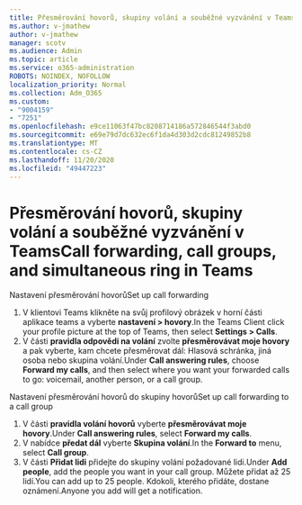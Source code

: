 ```yaml
---
title: Přesměrování hovorů, skupiny volání a souběžné vyzvánění v Teams
ms.author: v-jmathew
author: v-jmathew
manager: scotv
ms.audience: Admin
ms.topic: article
ms.service: o365-administration
ROBOTS: NOINDEX, NOFOLLOW
localization_priority: Normal
ms.collection: Adm_O365
ms.custom:
- "9004159"
- "7251"
ms.openlocfilehash: e9ce11063f47bc8208714186a572846544f3abd0
ms.sourcegitcommit: e69e79d7dc632ec6f1da4d303d2cdc81249852b8
ms.translationtype: MT
ms.contentlocale: cs-CZ
ms.lasthandoff: 11/20/2020
ms.locfileid: "49447223"
---
```

# <a name="call-forwarding-call-groups-and-simultaneous-ring-in-teams"></a><span data-ttu-id="d8ed2-102">Přesměrování hovorů, skupiny volání a souběžné vyzvánění v Teams</span><span class="sxs-lookup"><span data-stu-id="d8ed2-102">Call forwarding, call groups, and simultaneous ring in Teams</span></span>

<span data-ttu-id="d8ed2-103">Nastavení přesměrování hovorů</span><span class="sxs-lookup"><span data-stu-id="d8ed2-103">Set up call forwarding</span></span>

1. <span data-ttu-id="d8ed2-104">V klientovi Teams klikněte na svůj profilový obrázek v horní části aplikace teams a vyberte **nastavení > hovory**.</span><span class="sxs-lookup"><span data-stu-id="d8ed2-104">In the Teams Client click your profile picture at the top of Teams, then select **Settings > Calls**.</span></span>
2. <span data-ttu-id="d8ed2-105">V části **pravidla odpovědi na volání** zvolte **přesměrovávat moje hovory** a pak vyberte, kam chcete přesměrovat dál: Hlasová schránka, jiná osoba nebo skupina volání.</span><span class="sxs-lookup"><span data-stu-id="d8ed2-105">Under **Call answering rules**, choose **Forward my calls**, and then select where you want your forwarded calls to go: voicemail, another person, or a call group.</span></span>

<span data-ttu-id="d8ed2-106">Nastavení přesměrování hovorů do skupiny hovorů</span><span class="sxs-lookup"><span data-stu-id="d8ed2-106">Set up call forwarding to a call group</span></span>

1. <span data-ttu-id="d8ed2-107">V části **pravidla volání hovorů** vyberte **přesměrovávat moje hovory**.</span><span class="sxs-lookup"><span data-stu-id="d8ed2-107">Under **Call answering rules**, select **Forward my calls**.</span></span>
2. <span data-ttu-id="d8ed2-108">V nabídce **předat dál** vyberte **Skupina volání**.</span><span class="sxs-lookup"><span data-stu-id="d8ed2-108">In the **Forward to** menu, select **Call group**.</span></span>
3. <span data-ttu-id="d8ed2-109">V části **Přidat lidi** přidejte do skupiny volání požadované lidi.</span><span class="sxs-lookup"><span data-stu-id="d8ed2-109">Under **Add people**, add the people you want in your call group.</span></span> <span data-ttu-id="d8ed2-110">Můžete přidat až 25 lidí.</span><span class="sxs-lookup"><span data-stu-id="d8ed2-110">You can add up to 25 people.</span></span> <span data-ttu-id="d8ed2-111">Kdokoli, kterého přidáte, dostane oznámení.</span><span class="sxs-lookup"><span data-stu-id="d8ed2-111">Anyone you add will get a notification.</span></span>
